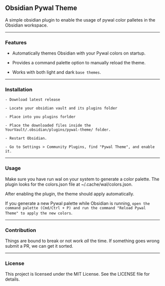 ## Obsidian Pywal Theme
A simple obsidian plugin to enable the usage of pywal color palletes in the Obsidian workspace.

---
### Features
- Automatically themes Obsidian with your Pywal colors on startup.

- Provides a command palette option to manually reload the theme.

- Works with both light and dark `base themes`.

---

### Installation
```
- Download latest release

- Locate your obsidian vault and its plugins folder

- Place into you plugins forlder

- Place the downloaded files inside the YourVault/.obsidian/plugins/pywal-theme/ folder.

- Restart Obsidian.

- Go to Settings > Community Plugins, find "Pywal Theme", and enable it.
```
---

### Usage
Make sure you have run wal on your system to generate a color palette. The plugin looks for the colors.json file at ~/.cache/wal/colors.json.

After enabling the plugin, the theme should apply automatically.

If you generate a new Pywal palette while Obsidian is running, `open the command palette (Cmd/Ctrl + P) and run the command "Reload Pywal Theme" to apply the new colors`.

---

### Contribution

Things are bound to break or not work *all* the time. If something goes wrong submit a PR, we can get it sorted. 

---

### License
This project is licensed under the MIT License. See the LICENSE file for details.